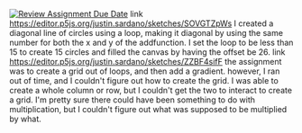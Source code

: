 [![Review Assignment Due Date](https://classroom.github.com/assets/deadline-readme-button-8d59dc4de5201274e310e4c54b9627a8934c3b88527886e3b421487c677d23eb.svg)](https://classroom.github.com/a/oPXDwk0m)
link https://editor.p5js.org/justin.sardano/sketches/SOVGTZpWs I created a diagonal line of circles using a loop, making it diagonal by using the same number for both the x and y of the addfunction. I set the loop to be less than 15 to create 15 circles and filled the canvas by having the offset be 26.
link https://editor.p5js.org/justin.sardano/sketches/ZZBF4sifF the assignment was to create a grid out of loops, and then add a gradient. however, I ran out of time, and I couldn't figure out how to create the grid. I was able to create a whole column or row, but I couldn't get the two to interact to create a grid. I'm pretty sure there could have been something to do with multiplication, but I couldn't figure out what was supposed to be multiplied by what.    
